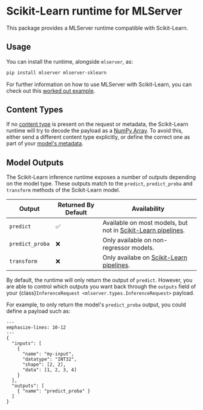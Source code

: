 # Scikit-Learn runtime for MLServer

This package provides a MLServer runtime compatible with Scikit-Learn.

## Usage

You can install the runtime, alongside `mlserver`, as:

```bash
pip install mlserver mlserver-sklearn
```

For further information on how to use MLServer with Scikit-Learn, you can check
out this [worked out example](../../docs/examples/sklearn/README.md).

## Content Types

If no [content type](../../docs/user-guide/content-type) is present on the
request or metadata, the Scikit-Learn runtime will try to decode the payload as
a [NumPy Array](../../docs/user-guide/content-type).
To avoid this, either send a different content type explicitly, or define the
correct one as part of your [model's
metadata](../../docs/reference/model-settings).

## Model Outputs

The Scikit-Learn inference runtime exposes a number of outputs depending on the
model type.
These outputs match to the `predict`, `predict_proba` and `transform` methods
of the Scikit-Learn model.

| Output          | Returned By Default | Availability                                                                                                         |
| --------------- | ------------------- | -------------------------------------------------------------------------------------------------------------------- |
| `predict`       | ✅                  | Available on most models, but not in [Scikit-Learn pipelines](https://scikit-learn.org/stable/modules/compose.html). |
| `predict_proba` | ❌                  | Only available on non-regressor models.                                                                              |
| `transform`     | ❌                  | Only availabe on [Scikit-Learn pipelines](https://scikit-learn.org/stable/modules/compose.html).                     |

By default, the runtime will only return the output of `predict`.
However, you are able to control which outputs you want back through the
`outputs` field of your {class}`InferenceRequest
<mlserver.types.InferenceRequest>` payload.

For example, to only return the model's `predict_proba` output, you could
define a payload such as:

```{code-block} json
---
emphasize-lines: 10-12
---
{
  "inputs": [
    {
      "name": "my-input",
      "datatype": "INT32",
      "shape": [2, 2],
      "data": [1, 2, 3, 4]
    }
  ],
  "outputs": [
    { "name": "predict_proba" }
  ]
}
```
